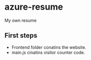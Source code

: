 # azure-resume
My own resume 

## First steps

- Frontend folder conatins the website. 
- main.js cinatins visitor counter code.




